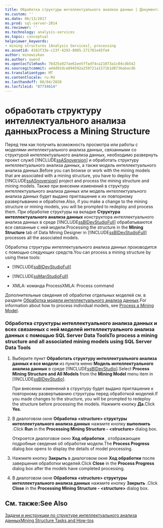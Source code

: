 ```yaml
---
title: Обработка структуры интеллектуального анализа данных | Документация Майкрософт
ms.custom: ''
ms.date: 06/13/2017
ms.prod: sql-server-2014
ms.reviewer: ''
ms.technology: analysis-services
ms.topic: conceptual
helpviewer_keywords:
- mining structures [Analysis Services], processing
ms.assetid: 4162f33e-c23f-4293-8905-271781e45fa4
author: minewiskan
ms.author: owend
ms.openlocfilehash: 76d25a927ae61ee5ffadf4ca21073a1c04cdb542
ms.sourcegitcommit: ad4d92dce894592a259721a1571b1d8736abacdb
ms.translationtype: MT
ms.contentlocale: ru-RU
ms.lasthandoff: 08/04/2020
ms.locfileid: "87734614"
---
```

# <a name="process-a-mining-structure"></a><span data-ttu-id="c8095-102">обработать структуру интеллектуального анализа данных</span><span class="sxs-lookup"><span data-stu-id="c8095-102">Process a Mining Structure</span></span>
  <span data-ttu-id="c8095-103">Перед тем как получить возможность просмотра или работы с моделями интеллектуального анализа данных, связанными со структурой интеллектуального анализа данных, необходимо развернуть проект служб [!INCLUDE[ssASnoversion](../../includes/ssasnoversion-md.md)] и обработать структуру интеллектуального анализа данных, а также модель интеллектуального анализа данных.</span><span class="sxs-lookup"><span data-stu-id="c8095-103">Before you can browse or work with the mining models that are associated with a mining structure, you have to deploy the [!INCLUDE[ssASnoversion](../../includes/ssasnoversion-md.md)] project and process the mining structure and mining models.</span></span> <span data-ttu-id="c8095-104">Также при внесении изменений в структуру интеллектуального анализа данных или модель интеллектуального анализа данных будет выдано приглашение к их повторному развертыванию и обработке.</span><span class="sxs-lookup"><span data-stu-id="c8095-104">Also, if you make a change to the mining structure or mining models, you will be prompted to redeploy and process them.</span></span> <span data-ttu-id="c8095-105">При обработке структуры на вкладке **Структура интеллектуального анализа данных** конструктора интеллектуального анализа данных в среде [!INCLUDE[ssBIDevStudioFull](../../includes/ssbidevstudiofull-md.md)] обрабатываются все связанные с ней модели.</span><span class="sxs-lookup"><span data-stu-id="c8095-105">Processing the structure in the **Mining Structure** tab of Data Mining Designer in [!INCLUDE[ssBIDevStudioFull](../../includes/ssbidevstudiofull-md.md)] processes all the associated models.</span></span>  
  
 <span data-ttu-id="c8095-106">Обработка структуры интеллектуального анализа данных производится с помощью следующих средств.</span><span class="sxs-lookup"><span data-stu-id="c8095-106">You can process a mining structure by using these tools:</span></span>  
  
-   [!INCLUDE[ssBIDevStudioFull](../../includes/ssbidevstudiofull-md.md)]  
  
-   [!INCLUDE[ssManStudioFull](../../includes/ssmanstudiofull-md.md)]  
  
-   <span data-ttu-id="c8095-107">XMLA: команда Process</span><span class="sxs-lookup"><span data-stu-id="c8095-107">XMLA: Process command</span></span>  
  
 <span data-ttu-id="c8095-108">Дополнительные сведения об обработке отдельных моделей см. в разделе [Обработка модели интеллектуального анализа данных](process-a-mining-model.md).</span><span class="sxs-lookup"><span data-stu-id="c8095-108">For information about how to process individual models, see [Process a Mining Model](process-a-mining-model.md).</span></span>  
  
### <a name="to-process-a-mining-structure-and-all-associated-mining-models-using-sql-server-data-tools"></a><span data-ttu-id="c8095-109">Обработка структуры интеллектуального анализа данных и всех связанных с ней моделей интеллектуального анализа данных с помощью SQL Server Data Tools</span><span class="sxs-lookup"><span data-stu-id="c8095-109">To process a mining structure and all associated mining models using SQL Server Data Tools</span></span>  
  
1.  <span data-ttu-id="c8095-110">Выберите пункт **Обработать структуру интеллектуального анализа данных и все модели** из пункта меню **Модель интеллектуального анализа данных** в среде [!INCLUDE[ssBIDevStudio](../../includes/ssbidevstudio-md.md)].</span><span class="sxs-lookup"><span data-stu-id="c8095-110">Select **Process Mining Structure and All Models** from the **Mining Model** menu item in [!INCLUDE[ssBIDevStudio](../../includes/ssbidevstudio-md.md)].</span></span>  
  
     <span data-ttu-id="c8095-111">При внесении изменений в структуру будет выдано приглашение к повторному развертыванию структуры перед обработкой моделей.</span><span class="sxs-lookup"><span data-stu-id="c8095-111">If you made changes to the structure, you will be prompted to redeploy the structure before processing the models.</span></span> <span data-ttu-id="c8095-112">Нажмите кнопку **Да**.</span><span class="sxs-lookup"><span data-stu-id="c8095-112">Click **Yes**.</span></span>  
  
2.  <span data-ttu-id="c8095-113">В диалоговом окне **Обработка \<structure> структуры интеллектуального анализа данных** нажмите кнопку **выполнить** .</span><span class="sxs-lookup"><span data-stu-id="c8095-113">Click **Run** in the **Processing Mining Structure - \<structure>** dialog box.</span></span>  
  
     <span data-ttu-id="c8095-114">Откроется диалоговое окно **Ход обработки** , отображающее подробные сведения об обработке модели.</span><span class="sxs-lookup"><span data-stu-id="c8095-114">The **Process Progress** dialog box opens to display the details of model processing.</span></span>  
  
3.  <span data-ttu-id="c8095-115">Нажмите кнопку **Закрыть** в диалоговом окне **Ход обработки** после завершения обработки моделей.</span><span class="sxs-lookup"><span data-stu-id="c8095-115">Click **Close** in the **Process Progress** dialog box after the models have completed processing.</span></span>  
  
4.  <span data-ttu-id="c8095-116">В диалоговом окне **Обработка \<structure> структуры интеллектуального анализа данных** нажмите кнопку **Закрыть** .</span><span class="sxs-lookup"><span data-stu-id="c8095-116">Click **Close** in the **Processing Mining Structure - \<structure>** dialog box.</span></span>  
  
## <a name="see-also"></a><span data-ttu-id="c8095-117">См. также:</span><span class="sxs-lookup"><span data-stu-id="c8095-117">See Also</span></span>  
 [<span data-ttu-id="c8095-118">Задачи и инструкции по структуре интеллектуального анализа данных</span><span class="sxs-lookup"><span data-stu-id="c8095-118">Mining Structure Tasks and How-tos</span></span>](mining-structure-tasks-and-how-tos.md)  
  
  
